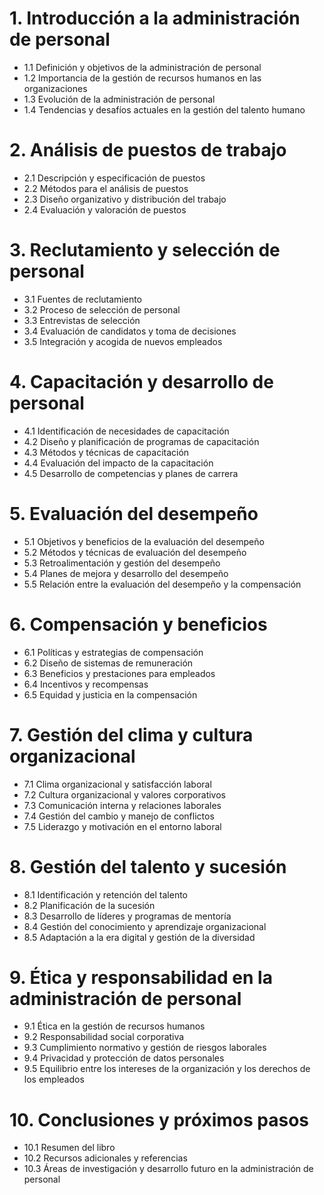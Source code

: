 # 1. Introducción a la administración de personal
- 1.1 Definición y objetivos de la administración de personal
- 1.2 Importancia de la gestión de recursos humanos en las organizaciones
- 1.3 Evolución de la administración de personal
- 1.4 Tendencias y desafíos actuales en la gestión del talento humano

# 2. Análisis de puestos de trabajo
- 2.1 Descripción y especificación de puestos
- 2.2 Métodos para el análisis de puestos
- 2.3 Diseño organizativo y distribución del trabajo
- 2.4 Evaluación y valoración de puestos

# 3. Reclutamiento y selección de personal
- 3.1 Fuentes de reclutamiento
- 3.2 Proceso de selección de personal
- 3.3 Entrevistas de selección
- 3.4 Evaluación de candidatos y toma de decisiones
- 3.5 Integración y acogida de nuevos empleados

# 4. Capacitación y desarrollo de personal
- 4.1 Identificación de necesidades de capacitación
- 4.2 Diseño y planificación de programas de capacitación
- 4.3 Métodos y técnicas de capacitación
- 4.4 Evaluación del impacto de la capacitación
- 4.5 Desarrollo de competencias y planes de carrera

# 5. Evaluación del desempeño
- 5.1 Objetivos y beneficios de la evaluación del desempeño
- 5.2 Métodos y técnicas de evaluación del desempeño
- 5.3 Retroalimentación y gestión del desempeño
- 5.4 Planes de mejora y desarrollo del desempeño
- 5.5 Relación entre la evaluación del desempeño y la compensación

# 6. Compensación y beneficios
- 6.1 Políticas y estrategias de compensación
- 6.2 Diseño de sistemas de remuneración
- 6.3 Beneficios y prestaciones para empleados
- 6.4 Incentivos y recompensas
- 6.5 Equidad y justicia en la compensación

# 7. Gestión del clima y cultura organizacional
- 7.1 Clima organizacional y satisfacción laboral
- 7.2 Cultura organizacional y valores corporativos
- 7.3 Comunicación interna y relaciones laborales
- 7.4 Gestión del cambio y manejo de conflictos
- 7.5 Liderazgo y motivación en el entorno laboral

# 8. Gestión del talento y sucesión
- 8.1 Identificación y retención del talento
- 8.2 Planificación de la sucesión
- 8.3 Desarrollo de líderes y programas de mentoría
- 8.4 Gestión del conocimiento y aprendizaje organizacional
- 8.5 Adaptación a la era digital y gestión de la diversidad

# 9. Ética y responsabilidad en la administración de personal
- 9.1 Ética en la gestión de recursos humanos
- 9.2 Responsabilidad social corporativa
- 9.3 Cumplimiento normativo y gestión de riesgos laborales
- 9.4 Privacidad y protección de datos personales
- 9.5 Equilibrio entre los intereses de la organización y los derechos de los empleados

# 10. Conclusiones y próximos pasos
- 10.1 Resumen del libro
- 10.2 Recursos adicionales y referencias
- 10.3 Áreas de investigación y desarrollo futuro en la administración de personal
